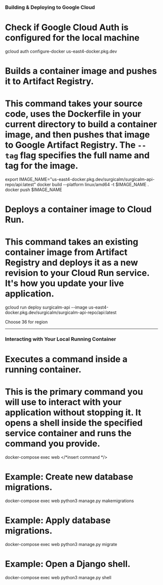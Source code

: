 ### Building & Deploying to Google Cloud ###

# Check if Google Cloud Auth is configured for the local machine 

gcloud auth configure-docker us-east4-docker.pkg.dev 

# Builds a container image and pushes it to Artifact Registry.
# This command takes your source code, uses the Dockerfile in your current directory to build a container image, and then pushes that image to Google Artifact Registry. The `--tag` flag specifies the full name and tag for the image. 

export IMAGE_NAME="us-east4-docker.pkg.dev/surgicalm/surgicalm-api-repo/api:latest"
docker build --platform linux/amd64 -t $IMAGE_NAME .
docker push $IMAGE_NAME


# Deploys a container image to Cloud Run.
# This command takes an existing container image from Artifact Registry and deploys it as a new revision to your Cloud Run service. It's how you update your live application.

gcloud run deploy surgicalm-api --image us-east4-docker.pkg.dev/surgicalm/surgicalm-api-repo/api:latest

Choose 36 for region 

---
### Interacting with Your Local Running Container ###

# Executes a command inside a running container.
# This is the primary command you will use to interact with your application without stopping it. It opens a shell inside the specified service container and runs the command you provide.

docker-compose exec web </*insert command */>

# Example: Create new database migrations.
docker-compose exec web python3 manage.py makemigrations

# Example: Apply database migrations.
docker-compose exec web python3 manage.py migrate

# Example: Open a Django shell.
docker-compose exec web python3 manage.py shell